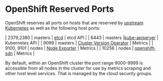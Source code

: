 OpenShift Reserved Ports
========================

OpenShift reserves all ports on hosts that are reserved by [upstream Kubernetes](https://github.com/kubernetes/kubernetes/blob/master/pkg/master/ports/ports.go) as well as the following host ports:

| 2379,2380 | masters | [etcd](https://github.com/openshift/installer) | etcd API |
| 6443 | masters |[kube-apiserver](https://github.com/openshift/cluster-kube-apiserver-operator) | Kubernetes API |
| 9099 | masters | [Cluster Version Operator](https://github.com/openshift/cluster-version-operator) | Metrics |
| 9100, 9101 | nodes | [Node Exporter](https://github.com/openshift/node_exporter) | Metrics |
| 10256 | nodes | [openshift-sdn](https://github.com/openshift/origin) | Metrics |

By default, within an OpenShift cluster the port range 9000-9999 is accessible from all nodes in the cluster
for use by metrics scraping and other host level services. That is managed by the cloud security groups.